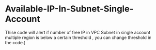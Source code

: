 # Available-IP-In-Subnet-Single-Account
Thise code will alert if number of free IP in VPC Subnet in single account multiple region is below a certain threshold , you can change threshold in the code.)

